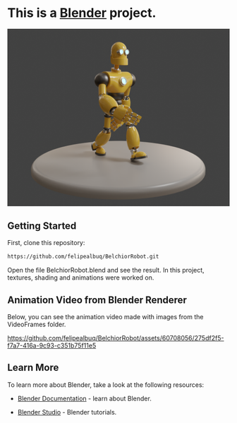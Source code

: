 # This is a [Blender](https://www.blender.org/) project.

![Imagem](assets/BelchiorRobot.png)


## Getting Started

First, clone this repository:

```bash
https://github.com/felipealbuq/BelchiorRobot.git
```

Open the file BelchiorRobot.blend and see the result. In this project, textures, shading and animations were worked on.


## Animation Video from Blender Renderer

Below, you can see the animation video made with images from the VideoFrames folder.

https://github.com/felipealbuq/BelchiorRobot/assets/60708056/275df2f5-f7a7-416a-9c93-c351b75f11e5



## Learn More

To learn more about Blender, take a look at the following resources:

- [Blender Documentation](https://docs.blender.org/) - learn about Blender.

- [Blender Studio](https://studio.blender.org/welcome/) - Blender tutorials.


